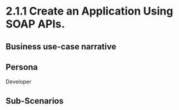 # 2.1.1 Create an Application Using SOAP APIs. 

## Business use-case narrative


## Persona
Developer

## Sub-Scenarios

